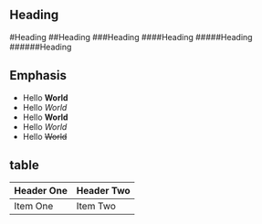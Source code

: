 Heading
-------
#Heading
##Heading
###Heading
####Heading
#####Heading
######Heading

Emphasis
----
* Hello **World**
* Hello *World*
* Hello __World__
* Hello _World_
* Hello ~~World~~

table
-----
| Header One     | Header Two     |
| :------------- | :------------- |
| Item One       | Item Two       |

